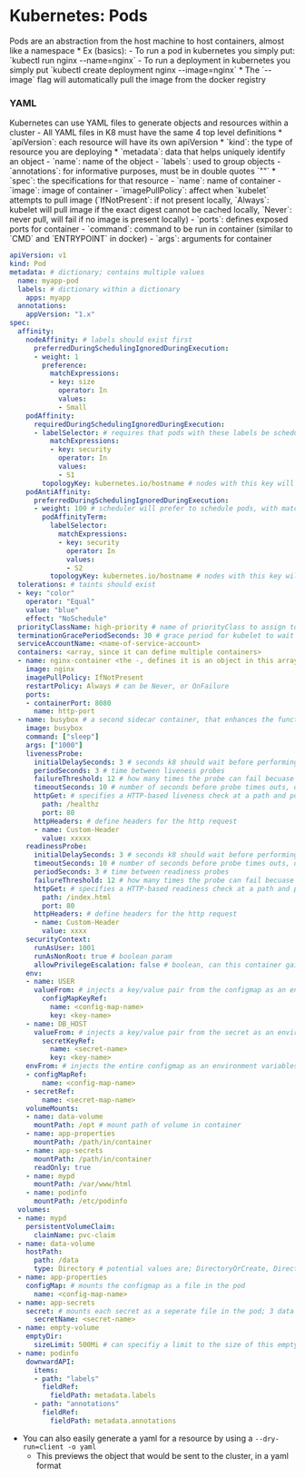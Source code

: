 <h1>Kubernetes: Pods</h1>
Pods are an abstraction from the host machine to host containers, almost like a namespace
* Ex (basics): 
  - To run a pod in kubernetes you simply put: `kubectl run nginx --name=nginx`
  - To run a deployment in kubernetes you simply put `kubectl create deployment nginx --image=nginx`
    * The `--image` flag will automatically pull the image from the docker registry

<h3>YAML</h3>
Kubernetes can use YAML files to generate objects and resources within a cluster
- All YAML files in K8 must have the same 4 top level definitions
  * `apiVersion`: each resource will have its own apiVersion
  * `kind`: the type of resource you are deploying
  * `metadata`: data that helps uniquely identify an object
    - `name`: name of the object
    - `labels`: used to group objects 
    - `annotations`: for informative purposes, must be in double quotes `""`  
  * `spec`: the specifications for that resource
    - `name`: name of container
    - `image`: image of container
    - `imagePullPolicy`: affect when `kubelet` attempts to pull image (`IfNotPresent`: if not present locally, `Always`: kubelet will pull image if the exact digest cannot be cached locally, `Never`: never pull, will fail if no image is present locally)
    - `ports`: defines exposed ports for container
    - `command`: command to be run in container (similar to `CMD` and `ENTRYPOINT` in docker)
    - `args`: arguments for container

```yml
apiVersion: v1
kind: Pod
metadata: # dictionary; contains multiple values
  name: myapp-pod
  labels: # dictionary within a dictionary
    apps: myapp
  annotations:
    appVersion: "1.x"
spec:
  affinity:
    nodeAffinity: # labels should exist first
      preferredDuringSchedulingIgnoredDuringExecution:
      - weight: 1
        preference:
          matchExpressions:
          - key: size
            operator: In
            values:
            - Small
    podAffinity:
      requiredDuringSchedulingIgnoredDuringExecution:
      - labelSelector: # requires that pods with these labels be scheduled together
          matchExpressions:
          - key: security
            operator: In
            values:
            - S1
        topologyKey: kubernetes.io/hostname # nodes with this key will be treated as the same
    podAntiAffinity:
      preferredDuringSchedulingIgnoredDuringExecution:
      - weight: 100 # scheduler will prefer to schedule pods, with matching labels, away from one another
        podAffinityTerm:
          labelSelector:
            matchExpressions:
            - key: security
              operator: In
              values:
              - S2
          topologyKey: kubernetes.io/hostname # nodes with this key will be treated the same
  tolerations: # taints should exist
  - key: "color"
    operator: "Equal"
    value: "blue"
    effect: "NoSchedule"
  priorityClassName: high-priority # name of priorityClass to assign to Pod that will determine its priority for scheduling
  terminationGracePeriodSeconds: 30 # grace period for kubelet to wait between triggering a shut down of a failed container, default is 30s
  serviceAccountName: <name-of-service-account>
  containers: <array, since it can define multiple containers>
  - name: nginx-container <the -, defines it is an object in this array>
    image: nginx
    imagePullPolicy: IfNotPresent
    restartPolicy: Always # can be Never, or OnFailure
    ports:
    - containerPort: 8080
      name: http-port
  - name: busybox # a second sidecar container, that enhances the functionality of the main container
    image: busybox
    command: ["sleep"]
    args: ["1000"]
    livenessProbe:
      initialDelaySeconds: 3 # seconds k8 should wait before performing first liveness probe
      periodSeconds: 3 # time between liveness probes
      failureThreshold: 12 # how many times the probe can fail becuase k8 considers the overall check a fail and triggers a restart
      timeoutSeconds: 10 # number of seconds before probe times outs, default is 1s
      httpGet: # specifies a HTTP-based liveness check at a path and port
        path: /healthz
        port: 80
      httpHeaders: # define headers for the http request
      - name: Custom-Header
        value: xxxxx
    readinessProbe:
      initialDelaySeconds: 3 # seconds k8 should wait before performing first readiness probe
      timeoutSeconds: 10 # number of seconds before probe times outs, default is 1s
      periodSeconds: 3 # time between readiness probes
      failureThreshold: 12 # how many times the probe can fail becuase k8 considers the overall check a fail and triggers a restart
      httpGet: # specifies a HTTP-based readiness check at a path and port
        path: /index.html
        port: 80
      httpHeaders: # define headers for the http request
      - name: Custom-Header
        value: xxxx
    securityContext:
      runAsUser: 1001
      runAsNonRoot: true # boolean param
      allowPrivilegeEscalation: false # boolean, can this container gain more privilege than the parent process
    env:
    - name: USER
      valueFrom: # injects a key/value pair from the configmap as an environment variable
        configMapKeyRef:
          name: <config-map-name>
          key: <key-name>
    - name: DB_HOST 
      valueFrom: # injects a key/value pair from the secret as an environment variable
        secretKeyRef:
          name: <secret-name>
          key: <key-name>
    envFrom: # injects the entire configmap as an environment variables
    - configMapRef:
        name: <config-map-name>
    - secretRef:
        name: <secret-map-name>
    volumeMounts:
    - name: data-volume
      mountPath: /opt # mount path of volume in container
    - name: app-properties
      mountPath: /path/in/container
    - name: app-secrets
      mountPath: /path/in/container
      readOnly: true
    - name: mypd
      mountPath: /var/www/html
    - name: podinfo
      mountPath: /etc/podinfo
  volumes:
  - name: mypd
    persistentVolumeClaim:
      claimName: pvc-claim
  - name: data-volume
    hostPath:
      path: /data
      type: Directory # potential values are; DirectoryOrCreate, Directory, FileorCreate, File, Socket, CharDevice, BlockDevice
  - name: app-properties
    configMap: # mounts the configmap as a file in the pod
      name: <config-map-name>
  - name: app-secrets
    secret: # mounts each secret as a seperate file in the pod; 3 data attributes = 3 files
      secretName: <secret-name>
  - name: empty-volume
    emptyDir:
      sizeLimit: 500Mi # can specifiy a limit to the size of this empty directory
  - name: podinfo
    downwardAPI:
      items:
      - path: "labels"
        fieldRef:
          fieldPath: metadata.labels
      - path: "annotations"
        fieldRef:
          fieldPath: metadata.annotations
```

  * You can also easily generate a yaml for a resource by using a `--dry-run=client -o yaml`
    - This previews the object that would be sent to the cluster, in a yaml format
